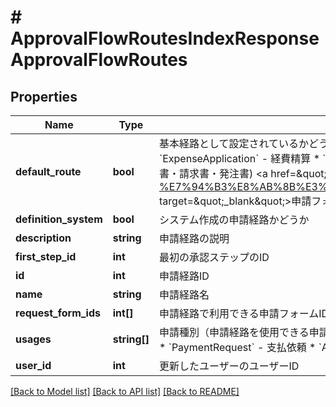 # # ApprovalFlowRoutesIndexResponseApprovalFlowRoutes

## Properties

Name | Type | Description | Notes
------------ | ------------- | ------------- | -------------
**default_route** | **bool** | 基本経路として設定されているかどうか&lt;br&gt;&lt;br&gt; リクエストパラメータusageに下記のいずれかが指定され、かつ、基本経路の場合はtrueになります。 * &#x60;TxnApproval&#x60; - 仕訳承認 * &#x60;ExpenseApplication&#x60; - 経費精算 * &#x60;PaymentRequest&#x60; - 支払依頼 * &#x60;ApprovalRequest&#x60;(リクエストパラメータrequest_form_idを同時に指定) - 各種申請 * &#x60;DocApproval&#x60; - 請求書等 (見積書・納品書・請求書・発注書)  &lt;a href&#x3D;\&quot;https://support.freee.co.jp/hc/ja/articles/900000507963-%E7%94%B3%E8%AB%8B%E3%83%95%E3%82%A9%E3%83%BC%E3%83%A0%E3%81%AE%E5%9F%BA%E6%9C%AC%E7%B5%8C%E8%B7%AF%E8%A8%AD%E5%AE%9A\&quot; target&#x3D;\&quot;_blank\&quot;&gt;申請フォームの基本経路設定&lt;/a&gt; |
**definition_system** | **bool** | システム作成の申請経路かどうか | [optional]
**description** | **string** | 申請経路の説明 | [optional]
**first_step_id** | **int** | 最初の承認ステップのID | [optional]
**id** | **int** | 申請経路ID |
**name** | **string** | 申請経路名 | [optional]
**request_form_ids** | **int[]** | 申請経路で利用できる申請フォームID配列 | [optional]
**usages** | **string[]** | 申請種別（申請経路を使用できる申請種別を示します。例えば、ApprovalRequest の場合は、各種申請で使用できる申請経路です。） * &#x60;TxnApproval&#x60; - 仕訳承認 * &#x60;ExpenseApplication&#x60; - 経費精算 * &#x60;PaymentRequest&#x60; - 支払依頼 * &#x60;ApprovalRequest&#x60; - 各種申請 * &#x60;DocApproval&#x60; - 請求書等 (見積書・納品書・請求書・発注書) | [optional]
**user_id** | **int** | 更新したユーザーのユーザーID | [optional]

[[Back to Model list]](../../README.md#models) [[Back to API list]](../../README.md#endpoints) [[Back to README]](../../README.md)

